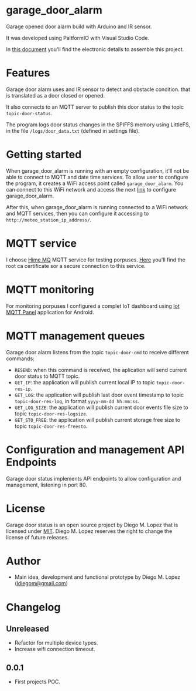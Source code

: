# garage_door_alarm

Garage opened door alarm build with Arduino and IR sensor.

It was developed using PaltformIO with Visual Studio Code.

In [this document](./doc/README.md) you'll find the electronic details to assemble this project.

# Features

Garage door alarm uses and IR sensor to detect and obstacle condition. that is translated as a door closed or opened.

It also connects to an MQTT server to publish this door status to the topic `topic-door-status`.

The program logs door status changes in the SPIFFS memory using LittleFS, in the file `/logs/door_data.txt` (defined in settings file).

# Getting started

When garage_door_alarm is running with an empty configuration, it'll not be able to connect to MQTT and date time services. To allow user to configure the program, it creates a WiFi access point called `garage_door_alarm`. You can connect to this WiFi network and access the next [link](http://192.168.4.1) to configure garage_door_alarm.

After this, when garage_door_alarm is running connected to a WiFi network and MQTT services, then you can configure it accessing to `http://meteo_station_ip_address/`.

# MQTT service

I choose [Hime MQ](https://www.hivemq.com/) MQTT service for testing porpuses. [Here](./doc/mqtt_ca_root.crt) you'll find the root ca certificate sor a secure connection to this service.

# MQTT monitoring

For monitoring porpuses I configured a complet IoT dashboard using [Iot MQTT Panel](https://play.google.com/store/apps/details?id=snr.lab.iotmqttpanel.prod) application for Android.

<!--[Here](./doc/IoTMQTTPanel.json) is a JSON file to import in IoT MQTT Panel application to built the default dashboards.-->

<!--![Dashboard](./doc/IoTMQTTPanel_dashboard.jpg) ![Settings](./doc/IoTMQTTPanel_settings.jpg)-->

# MQTT management queues

Garage door alarm listens from the topic `topic-door-cmd` to receive different commands:

- `RESEND`: when this command is received, the aplication will send current door status to MQTT topic.
- `GET_IP`: the application will publish current local IP to topic `topic-door-res-ip`.
- `GET_LOG`: the application will publish last door event timestamp to topic `topic-door-res-log`, in format `yyyy-mm-dd hh:mm:ss`.
- `GET_LOG_SIZE`: the application will publish current door events file size to topic `topic-door-res-logsize`.
- `GET_STO_FREE`: the application will publish current storage free size to topic `topic-door-res-freesto`.

# Configuration and management API Endpoints

Garage door status implements API endpoints to allow configuration and management, listening in port 80.

<!--[Here](https://app.swaggerhub.com/apis-docs/LDiegoM/meteo_station/1.0.0) is the Open API Documentation.-->

# License

Garage door status is an open source project by Diego M. Lopez that is licensed under [MIT](https://opensource.org/licenses/MIT). Diego M. Lopez reserves the right to change the license of future releases.

# Author

- Main idea, development and functional prototype by Diego M. Lopez (ldiegom@gmail.com)

# Changelog

## Unreleased

- Refactor for multiple device types.
- Increase wifi connection timeout.

## 0.0.1

- First projects POC.
